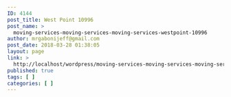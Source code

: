 ```yaml
---
ID: 4144
post_title: West Point 10996
post_name: >
  moving-services-moving-services-moving-services-westpoint-10996
author: mrgabonijeff@gmail.com
post_date: 2018-03-28 01:38:05
layout: page
link: >
  http://localhost/wordpress/moving-services-moving-services-moving-services-westpoint-10996/
published: true
tags: [ ]
categories: [ ]
---
```

